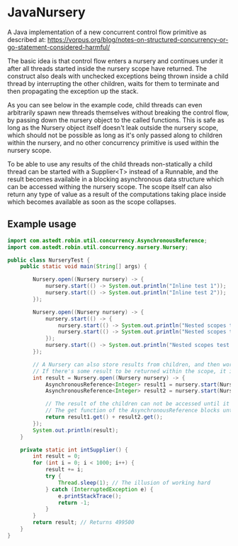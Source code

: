 # JavaNursery
A Java implementation of a new concurrent control flow primitive as described at: https://vorpus.org/blog/notes-on-structured-concurrency-or-go-statement-considered-harmful/

The basic idea is that control flow enters a nursery and continues under it after all threads started inside the nursery scope have returned. The construct also deals with unchecked exceptions being thrown inside a child thread by interrupting the other children, waits for them to terminate and then propagating the exception up the stack.

As you can see below in the example code, child threads can even arbitrarily spawn new threads themselves without breaking the control flow, by passing down the nursery object to the called functions. This is safe as long as the Nursery object itself doesn't leak outside the nursery scope, which should not be possible as long as it's only passed along to children within the nursery, and no other concurrency primitive is used within the nursery scope.

To be able to use any results of the child threads non-statically a child thread can be started with a Supplier\<T\> instead of a Runnable, and the result becomes available in a blocking asynchronous data structure which can be accessed withing the nursery scope. The scope itself can also return any type of value as a result of the computations taking place inside which becomes available as soon as the scope collapses.

## Example usage
```java
import com.astedt.robin.util.concurrency.AsynchronousReference;
import com.astedt.robin.util.concurrency.nursery.Nursery;

public class NurseryTest {
    public static void main(String[] args) {

        Nursery.open((Nursery nursery) -> {
            nursery.start(() -> System.out.println("Inline test 1"));
            nursery.start(() -> System.out.println("Inline test 2"));
        });

        Nursery.open((Nursery nursery) -> {
            nursery.start(() -> {
                nursery.start(() -> System.out.println("Nested scopes test 1"));
                nursery.start(() -> System.out.println("Nested scopes test 2"));
            });
            nursery.start(() -> System.out.println("Nested scopes test 3"));
        });

        // A Nursery can also store results from children, and then work on them asynchronously
        // If there's some result to be returned within the scope, it is also passed on as a result of the scope itself.
        int result = Nursery.open((Nursery nursery) -> {
            AsynchronousReference<Integer> result1 = nursery.start(NurseryTest::intSupplier);
            AsynchronousReference<Integer> result2 = nursery.start(NurseryTest::intSupplier);

            // The result of the children can not be accessed until it's finished.
            // The get function of the AsynchronousReference blocks until the result becomes available
            return result1.get() + result2.get();
        });
        System.out.println(result);
    }

    private static int intSupplier() {
        int result = 0;
        for (int i = 0; i < 1000; i++) {
            result += i;
            try {
                Thread.sleep(1); // The illusion of working hard
            } catch (InterruptedException e) {
                e.printStackTrace();
                return -1;
            }
        }
        return result; // Returns 499500
    }
}
```

